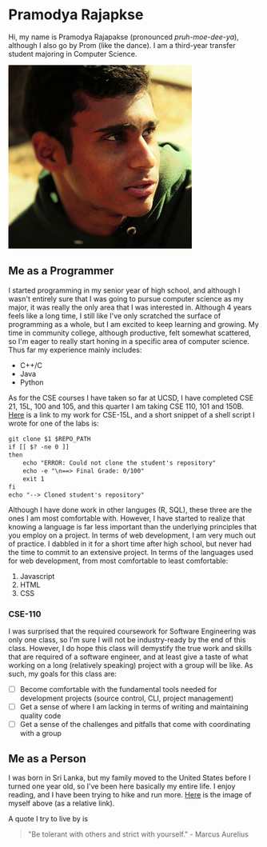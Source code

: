 # Pramodya Rajapkse
Hi, my name is Pramodya Rajapakse (pronounced *pruh-moe-dee-ya*), although I also go by Prom (like the dance). I am a third-year transfer student majoring in Computer Science. 

![Old picture of me](sd.jpg)

## Me as a Programmer
I started programming in my senior year of high school, and although I wasn't entirely sure that I was going to pursue computer science as my major, it was really the only area that I was interested in. Although 4 years feels like a long time, I still like I've only scratched the surface of programming as a whole, but I am excited to keep learning and growing. My time in community college, although productive, felt somewhat scattered, so I'm eager to really start honing in a specific area of computer science.
Thus far my experience mainly includes:
- C++/C
- Java
- Python

As for the CSE courses I have taken so far at UCSD, I have completed CSE 21, 15L, 100 and 105, and this quarter I am taking CSE 110, 101 and 150B. [Here](https://github.com/pramodya-rajapakse/cse15l-lab-reports) is a link to my work for CSE-15L, and a short snippet of a shell script I wrote for one of the labs is:
```
git clone $1 $REPO_PATH
if [[ $? -ne 0 ]]
then
    echo "ERROR: Could not clone the student's repository"
    echo -e "\n==> Final Grade: 0/100"
    exit 1
fi
echo "--> Cloned student's repository"
```

Although I have done work in other languges (R, SQL), these three are the ones I am most comfortable with. However, I have started to realize that knowing a language is far less important than the underlying principles that you employ on a project. 
In terms of web development, I am very much out of practice. I dabbled in it for a short time after high school, but never had the time to commit to an extensive project. In terms of the languages used for web development, from most comfortable to least comfortable:
1. Javascript
2. HTML
3. CSS

### CSE-110
I was surprised that the required coursework for Software Engineering was only one class, so I'm sure I will not be industry-ready by the end of this class. However, I do hope this class will demystify the true work and skills that are required of a software engineer, and at least give a taste of what working on a long (relatively speaking) project with a group will be like. As such, my goals for this class are:
- [ ] Become comfortable with the fundamental tools needed for development projects (source control, CLI, project management)
- [ ] Get a sense of where I am lacking in terms of writing and maintaining quality code
- [ ] Get a sense of the challenges and pitfalls that come with coordinating with a group

## Me as a Person
I was born in Sri Lanka, but my family moved to the United States before I turned one year old, so I've been here basically my entire life. I enjoy reading, and I have been trying to hike and run more. 
[Here](/sd.jpg) is the image of myself above (as a relative link).

A quote I try to live by is
> "Be tolerant with others and strict with yourself." - Marcus Aurelius

